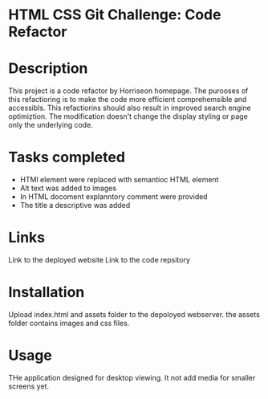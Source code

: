 # HTML CSS Git Challenge: Code Refactor 


# Description   
This project is a code refactor by Horriseon homepage. The purooses of this refactioring is to make the code more efficient comprehemsible and accessibls. This refactiorins should also result in
improved search engine optimiztion. The modification doesn't change the display styling or page only the underlying code.


# Tasks completed 
- HTMl element were replaced with semantioc HTML element 
- Alt text was added to images 
- In HTML docoment explanntory comment were provided
- The title a descriptive was added

# Links

Link to the deployed website 
Link to the code repsitory 

# Installation 

Upload index.html and assets folder to the depoloyed webserver. the assets folder contains images and css files.


# Usage

THe application designed for desktop viewing. It not add media for smaller screens yet.
